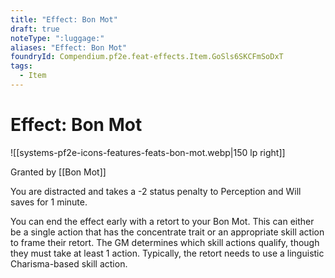 ```yaml
---
title: "Effect: Bon Mot"
draft: true
noteType: ":luggage:"
aliases: "Effect: Bon Mot"
foundryId: Compendium.pf2e.feat-effects.Item.GoSls6SKCFmSoDxT
tags:
  - Item
---
```


# Effect: Bon Mot
![[systems-pf2e-icons-features-feats-bon-mot.webp|150 lp right]]

Granted by [[Bon Mot]]

You are distracted and takes a -2 status penalty to Perception and Will saves for 1 minute.

You can end the effect early with a retort to your Bon Mot. This can either be a single action that has the concentrate trait or an appropriate skill action to frame their retort. The GM determines which skill actions qualify, though they must take at least 1 action. Typically, the retort needs to use a linguistic Charisma-based skill action.
